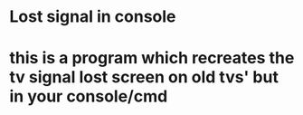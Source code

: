 # Lost signal in console

# this is a program which recreates the tv signal lost screen on old tvs' but in your console/cmd
